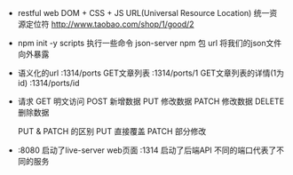 - restful web
  DOM + CSS + JS
  URL(Universal Resource Location) 统一资源定位符
  http://www.taobao.com/shop/1/good/2

- npm init -y 
  scripts 执行一些命令
  json-server npm 包
  url 将我们的json文件向外暴露
- 语义化的url
  :1314/ports    GET文章列表
  :1314/ports/1  GET文章列表的详情(1为id)
  :1314/ports/id
- 请求
  GET    明文访问
  POST   新增数据
  PUT    修改数据
  PATCH  修改数据
  DELETE 删除数据

  PUT & PATCH 的区别
  PUT 直接覆盖
  PATCH 部分修改

- :8080 启动了live-server web页面
  :1314 启动了后端API
  不同的端口代表了不同的服务